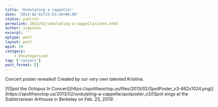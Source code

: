 ```yaml
---
title: 'Undulating a cappella!'
date: '2013-02-01T15:53:34+00:00'
status: publish
permalink: 2013/02/undulating-a-cappella/index.html
author: judytuna
excerpt: ''
wptype: post
layout: post
wpid: 20
category:
    - Uncategorized
tag: ['concert']
post_format: []
---
```

Concert poster revealed! Created by our very own talented Kristina.

<div class="wp-caption alignnone" id="attachment_21" style="width: 672px">[![Spot the Octopus In Concert](https://spottheoctop.us/files/2013/02/SpotPoster_v3-662x1024.png)](https://spottheoctop.us/2013/02/undulating-a-cappella/spotposter_v3/)Spot sings at the Subterranean Arthouse in Berkeley on Feb. 23, 2013!

</div>